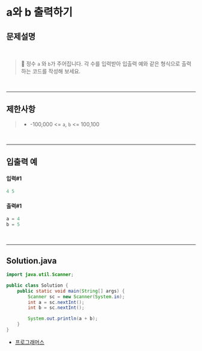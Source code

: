 # a와 b 출력하기

## 문제설명

<br>

> 📌 정수 `a` 와 `b`가 주어집니다. 각 수를 입력받아 입출력 예와 같은 형식으로 출력하는 코드를 작성해 보세요.

<br>

---

## 제한사항
> * -100,000 <= `a`, `b` <= 100,100

<br>

---

## 입출력 예

#### 입력#1
```java
4 5
```
#### 출력#1
```java
a = 4
b = 5
```

<br>

---

## Solution.java
```java
import java.util.Scanner;

public class Solution {
    public static void main(String[] args) {
        Scanner sc = new Scanner(System.in);
        int a = sc.nextInt();
        int b = sc.nextInt();

        System.out.println(a + b);
    }
}
```
* [프로그래머스](https://school.programmers.co.kr/learn/courses/30/lessons/181951)
